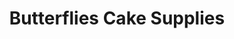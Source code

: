 ---
title: "Butterflies Cake Supplies"
url: /ellesmere-port/butterflies-cake-supplies/
shop: bakery
---